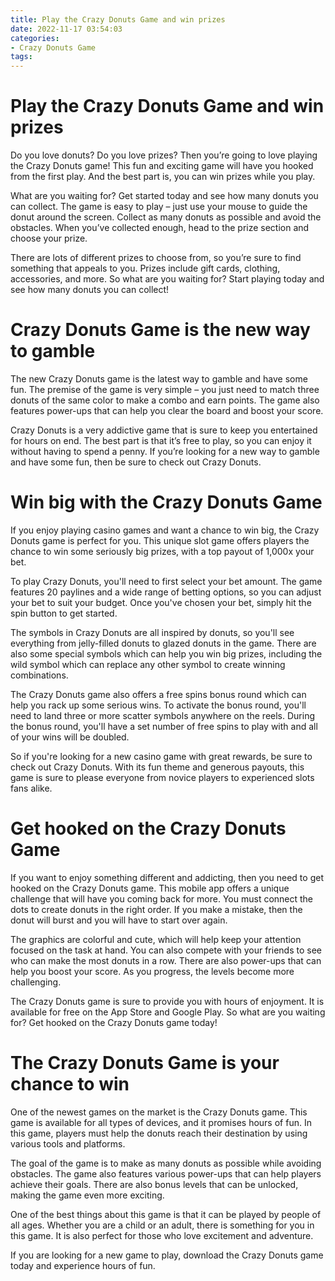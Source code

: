 ```yaml
---
title: Play the Crazy Donuts Game and win prizes
date: 2022-11-17 03:54:03
categories:
- Crazy Donuts Game
tags:
---
```



#  Play the Crazy Donuts Game and win prizes

Do you love donuts? Do you love prizes? Then you’re going to love playing the Crazy Donuts game! This fun and exciting game will have you hooked from the first play. And the best part is, you can win prizes while you play.

What are you waiting for? Get started today and see how many donuts you can collect. The game is easy to play – just use your mouse to guide the donut around the screen. Collect as many donuts as possible and avoid the obstacles. When you’ve collected enough, head to the prize section and choose your prize.

There are lots of different prizes to choose from, so you’re sure to find something that appeals to you. Prizes include gift cards, clothing, accessories, and more. So what are you waiting for? Start playing today and see how many donuts you can collect!

#  Crazy Donuts Game is the new way to gamble

The new Crazy Donuts game is the latest way to gamble and have some fun. The premise of the game is very simple – you just need to match three donuts of the same color to make a combo and earn points. The game also features power-ups that can help you clear the board and boost your score.

Crazy Donuts is a very addictive game that is sure to keep you entertained for hours on end. The best part is that it’s free to play, so you can enjoy it without having to spend a penny. If you’re looking for a new way to gamble and have some fun, then be sure to check out Crazy Donuts.

#  Win big with the Crazy Donuts Game

If you enjoy playing casino games and want a chance to win big, the Crazy Donuts game is perfect for you. This unique slot game offers players the chance to win some seriously big prizes, with a top payout of 1,000x your bet.

To play Crazy Donuts, you'll need to first select your bet amount. The game features 20 paylines and a wide range of betting options, so you can adjust your bet to suit your budget. Once you've chosen your bet, simply hit the spin button to get started.

The symbols in Crazy Donuts are all inspired by donuts, so you'll see everything from jelly-filled donuts to glazed donuts in the game. There are also some special symbols which can help you win big prizes, including the wild symbol which can replace any other symbol to create winning combinations.

The Crazy Donuts game also offers a free spins bonus round which can help you rack up some serious wins. To activate the bonus round, you'll need to land three or more scatter symbols anywhere on the reels. During the bonus round, you'll have a set number of free spins to play with and all of your wins will be doubled.

So if you're looking for a new casino game with great rewards, be sure to check out Crazy Donuts. With its fun theme and generous payouts, this game is sure to please everyone from novice players to experienced slots fans alike.

#  Get hooked on the Crazy Donuts Game

If you want to enjoy something different and addicting, then you need to get hooked on the Crazy Donuts game. This mobile app offers a unique challenge that will have you coming back for more. You must connect the dots to create donuts in the right order. If you make a mistake, then the donut will burst and you will have to start over again.

The graphics are colorful and cute, which will help keep your attention focused on the task at hand. You can also compete with your friends to see who can make the most donuts in a row. There are also power-ups that can help you boost your score. As you progress, the levels become more challenging.

The Crazy Donuts game is sure to provide you with hours of enjoyment. It is available for free on the App Store and Google Play. So what are you waiting for? Get hooked on the Crazy Donuts game today!

#  The Crazy Donuts Game is your chance to win

One of the newest games on the market is the Crazy Donuts game. This game is available for all types of devices, and it promises hours of fun. In this game, players must help the donuts reach their destination by using various tools and platforms.

The goal of the game is to make as many donuts as possible while avoiding obstacles. The game also features various power-ups that can help players achieve their goals. There are also bonus levels that can be unlocked, making the game even more exciting.

One of the best things about this game is that it can be played by people of all ages. Whether you are a child or an adult, there is something for you in this game. It is also perfect for those who love excitement and adventure.

If you are looking for a new game to play, download the Crazy Donuts game today and experience hours of fun.